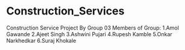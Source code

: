 # Construction_Services
Construction Service Project By Group 03
Members of Group:
1.Amol Gawande
2.Ajeet Singh
3.Ashwini Pujari
4.Rupesh Kamble
5.Onkar Narkhedkar
6.Suraj Khokale

